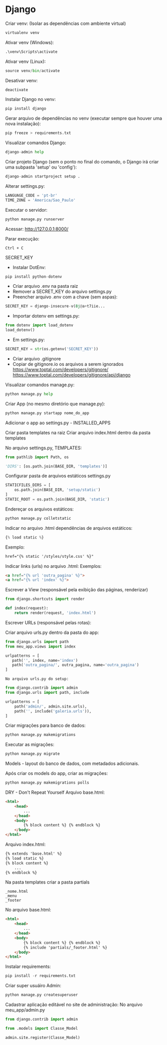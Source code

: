 # Django


Criar venv: (Isolar as dependências com ambiente virtual)
``` py
virtualenv venv
```
Ativar venv (Windows):
``` py
.\venv\Scripts\activate
```

Ativar venv (Linux):
``` py
source venv/bin/activate
```

Desativar venv:
``` py
deactivate
```

Instalar Django no venv:
``` py
pip install django
```

Gerar arquivo de dependências no venv
(executar sempre que houver uma nova instalação):
``` py
pip freeze > requirements.txt
```

Visualizar comandos Django:
``` py
django-admin help
```

Criar projeto Django (sem o ponto no final do comando, o Django irá criar uma subpasta 'setup' ou 'config'):
``` py
django-admin startproject setup .
```


Alterar settings.py:
``` py
LANGUAGE_CODE = 'pt-br'
TIME_ZONE = 'America/Sao_Paulo'
```

Executar o servidor:
``` py
python manage.py runserver
```

Acessar: http://127.0.0.1:8000/

Parar execução:
```
Ctrl + C
```

SECRET_KEY
* Instalar DotEnv:
``` py
pip install python-dotenv
 ```
* Criar arquivo .env na pasta raiz
* Remover a SECRET_KEY do arquivo settings.py
* Preencher arquivo .env com a chave (sem aspas):
 ``` py
SECRET_KEY = django-insecure-v(8j@a+t7iie...
```
* Importar dotenv em settings.py:
``` py
from dotenv import load_dotenv
load_dotenv()
 ```
* Em settings.py:
 ``` py
SECRET_KEY = str(os.getenv('SECRET_KEY'))
 ```
* Criar arquivo .gitignore
* Copiar de gitignore.io os arquivos a serem ignorados  
https://www.toptal.com/developers/gitignore/  
https://www.toptal.com/developers/gitignore/api/django

Visualizar comandos manage.py:
``` py
python manage.py help
```

Criar App (no mesmo diretório que manage.py):
``` py
python manage.py startapp nome_do_app
```

Adicionar o app ao settings.py - INSTALLED_APPS

Criar pasta templates na raiz
	Criar arquivo index.html dentro da pasta templates
	
No arquivo settings.py, TEMPLATES:

``` py
from pathlib import Path, os

'DIRS': [os.path.join(BASE_DIR, 'templates')]
```
	
Configurar pasta de arquivos estáticos settings.py
``` py
STATICFILES_DIRS = [
	os.path.join(BASE_DIR, 'setup/static')
]
STATIC_ROOT = os.path.join(BASE_DIR, 'static')
```

Endereçar os arquivos estáticos:
``` py
python manage.py colletstatic
```

Indicar no arquivo .html dependências de arquivos estáticos:
``` py
{% load static %}
```
Exemplo: 
``` html
href="{% static '/styles/style.css' %}"
```

Indicar links (urls) no arquivo .html:
Exemplos:
``` html
<a href="{% url 'outra_pagina' %}">
<a href="{% url 'index' %}">
```

Escrever a View
(responsável pela exibição das páginas, renderizar)
``` py
from django.shortcuts import render

def index(request):
	return render(request, 'index.html')
```

Escrever URLs (responsável pelas rotas):  

Criar arquivo urls.py dentro da pasta do app:
 ``` py
from django.urls import path
from meu_app.views import index

urlpatterns = [
	path('', index, name='index')
	path('outra_pagina/', outra_pagina, name='outra_pagina')
]
```

	No arquivo urls.py do setup:
``` py
from django.contrib import admin
from django.urls import path, include

urlpatterns = [
    path('admin/', admin.site.urls),
    path('', include('galeria.urls')),
]
```

Criar migrações para banco de dados:
``` py
python manage.py makemigrations
```

Executar as migrações:
``` py
python manage.py migrate
```

Models - layout do banco de dados, com metadados adicionais.

Após criar os models do app, criar as migrações:
``` py
python manage.py makemigrations polls
```
	
DRY - Don't Repeat Yourself
Arquivo base.html:
``` html
<html>
	<head>
		...
	</head>
	<body>
		{% block content %} {% endblock %}
	</body>
</html>
```

Arquivo index.html:
``` html
{% extends 'base.html' %}
{% load static %}
{% block content %}
	...
{% endblock %}
```

Na pasta templates criar a pasta partials
```
_nome.html
_menu
_footer
```
	
No arquivo base.html:
``` html
<html>
	<head>
		...
	</head>
	<body>
		{% block content %} {% endblock %}
		{% include 'partials/_footer.html' %}
	</body>
</html>
```

Instalar requirements:
```py
pip install -r requirements.txt
```

Criar super usuáiro Admin:
``` py
python manage.py createsuperuser
```


Cadastrar aplicação editável no site de administração:
No arquivo meu_app/admin.py
``` py
from django.contrib import admin

from .models import Classe_Model

admin.site.register(Classe_Model)
```
